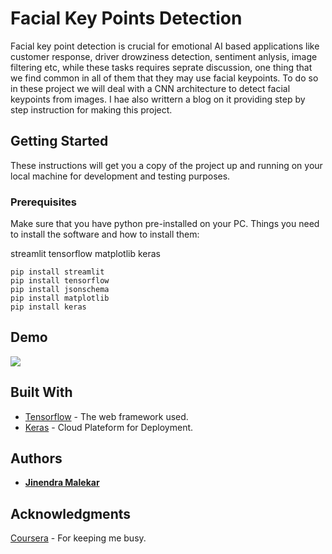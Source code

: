 # Facial Key Points Detection 
Facial key point detection is crucial for emotional AI based applications like customer response, driver drowziness detection, sentiment anlysis, image filtering etc, while these tasks requires seprate discussion, one thing that we find common in all of them that they may use facial keypoints. To do so in these project we will deal with a CNN architecture to detect facial keypoints from images. I hae also writtern a blog on it providing step by step instruction for making this project.


## Getting Started
These instructions will get you a copy of the project up and running on your local machine for development and testing purposes. 

### Prerequisites
Make sure that you have python pre-installed on your PC.
Things you need to install the software and how to install them:

streamlit
tensorflow
matplotlib
keras
```
pip install streamlit
pip install tensorflow
pip install jsonschema
pip install matplotlib
pip install keras

```
## Demo

![](demo.gif)

## Built With

* [Tensorflow](https://www.tensorflow.org/) - The web framework used.
* [Keras](https://keras.io//) - Cloud Plateform for Deployment.

## Authors

* **[Jinendra Malekar](https://github.com/JINU98)**

## Acknowledgments

[Coursera](https://www.coursera.org/) - For keeping me busy.
